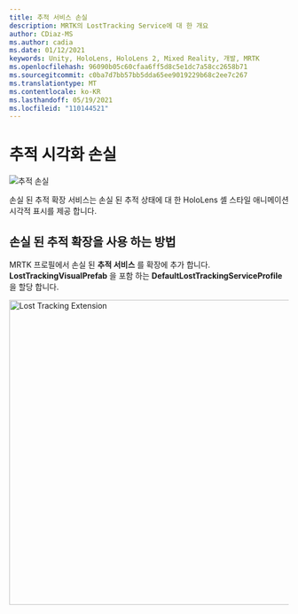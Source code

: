 ```yaml
---
title: 추적 서비스 손실
description: MRTK의 LostTracking Service에 대 한 개요
author: CDiaz-MS
ms.author: cadia
ms.date: 01/12/2021
keywords: Unity, HoloLens, HoloLens 2, Mixed Reality, 개발, MRTK
ms.openlocfilehash: 96090b05c60cfaa6ff5d8c5e1dc7a58cc2658b71
ms.sourcegitcommit: c0ba7d7bb57bb5dda65ee9019229b68c2ee7c267
ms.translationtype: MT
ms.contentlocale: ko-KR
ms.lasthandoff: 05/19/2021
ms.locfileid: "110144521"
---
```

# <a name="lost-tracking-visualization"></a>추적 시각화 손실

![추적 손실](../images/lost-tracking/LostTrackingVisualization.jpg)

손실 된 추적 확장 서비스는 손실 된 추적 상태에 대 한 HoloLens 셸 스타일 애니메이션 시각적 표시를 제공 합니다.

## <a name="how-to-use-lost-tracking-extensions"></a>손실 된 추적 확장을 사용 하는 방법

MRTK 프로필에서 손실 된 **추적 서비스** 를 확장에 추가 합니다. **LostTrackingVisualPrefab** 을 포함 하는 **DefaultLostTrackingServiceProfile** 을 할당 합니다.

<img src="../images/lost-tracking/LostTracking_Extensions.png" width="550" alt="Lost Tracking Extension">
